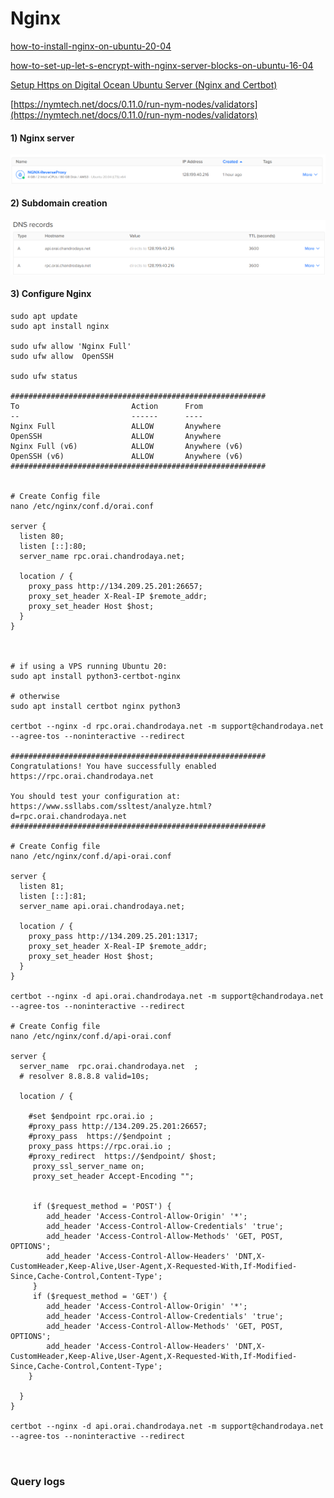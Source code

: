 # Nginx

[how-to-install-nginx-on-ubuntu-20-04](https://www.digitalocean.com/community/tutorials/how-to-install-nginx-on-ubuntu-20-04#step-5-%E2%80%93-setting-up-server-blocks-\(recommended\))

[how-to-set-up-let-s-encrypt-with-nginx-server-blocks-on-ubuntu-16-04](https://www.digitalocean.com/community/tutorials/how-to-set-up-let-s-encrypt-with-nginx-server-blocks-on-ubuntu-16-04)

[Setup Https on Digital Ocean Ubuntu Server (Nginx and Certbot)](https://www.youtube.com/watch?v=r-ljiO\_7MME)

[https://nymtech.net/docs/0.11.0/run-nym-nodes/validators](https://nymtech.net/docs/0.11.0/run-nym-nodes/validators)



#### 1) Nginx server

![](<../.gitbook/assets/image (9).png>)

#### 2) Subdomain creation

![](<../.gitbook/assets/image (11).png>)

#### 3) Configure Nginx



```
sudo apt update
sudo apt install nginx

sudo ufw allow 'Nginx Full'
sudo ufw allow  OpenSSH

sudo ufw status

#########################################################
To                         Action      From
--                         ------      ----
Nginx Full                 ALLOW       Anywhere                  
OpenSSH                    ALLOW       Anywhere                  
Nginx Full (v6)            ALLOW       Anywhere (v6)             
OpenSSH (v6)               ALLOW       Anywhere (v6)  
#########################################################


# Create Config file
nano /etc/nginx/conf.d/orai.conf

server {
  listen 80;
  listen [::]:80;
  server_name rpc.orai.chandrodaya.net;

  location / {
    proxy_pass http://134.209.25.201:26657;
    proxy_set_header X-Real-IP $remote_addr;
    proxy_set_header Host $host;
  }
}



# if using a VPS running Ubuntu 20:
sudo apt install python3-certbot-nginx

# otherwise
sudo apt install certbot nginx python3

certbot --nginx -d rpc.orai.chandrodaya.net -m support@chandrodaya.net --agree-tos --noninteractive --redirect

#########################################################
Congratulations! You have successfully enabled https://rpc.orai.chandrodaya.net

You should test your configuration at:
https://www.ssllabs.com/ssltest/analyze.html?d=rpc.orai.chandrodaya.net
#########################################################

# Create Config file
nano /etc/nginx/conf.d/api-orai.conf

server {
  listen 81;
  listen [::]:81;
  server_name api.orai.chandrodaya.net;

  location / {
    proxy_pass http://134.209.25.201:1317;
    proxy_set_header X-Real-IP $remote_addr;
    proxy_set_header Host $host;
  }
}

certbot --nginx -d api.orai.chandrodaya.net -m support@chandrodaya.net --agree-tos --noninteractive --redirect

# Create Config file
nano /etc/nginx/conf.d/api-orai.conf

server {
  server_name  rpc.orai.chandrodaya.net  ;
  # resolver 8.8.8.8 valid=10s;

  location / {
    
    #set $endpoint rpc.orai.io ; 
    #proxy_pass http://134.209.25.201:26657;
    #proxy_pass  https://$endpoint ;
    proxy_pass https://rpc.orai.io ; 
    #proxy_redirect  https://$endpoint/ $host;
     proxy_ssl_server_name on;
     proxy_set_header Accept-Encoding "";


     if ($request_method = 'POST') {
        add_header 'Access-Control-Allow-Origin' '*';
        add_header 'Access-Control-Allow-Credentials' 'true';
        add_header 'Access-Control-Allow-Methods' 'GET, POST, OPTIONS';
        add_header 'Access-Control-Allow-Headers' 'DNT,X-CustomHeader,Keep-Alive,User-Agent,X-Requested-With,If-Modified-Since,Cache-Control,Content-Type';
     }
     if ($request_method = 'GET') {
        add_header 'Access-Control-Allow-Origin' '*';
        add_header 'Access-Control-Allow-Credentials' 'true';
        add_header 'Access-Control-Allow-Methods' 'GET, POST, OPTIONS';
        add_header 'Access-Control-Allow-Headers' 'DNT,X-CustomHeader,Keep-Alive,User-Agent,X-Requested-With,If-Modified-Since,Cache-Control,Content-Type';
    }

  }
}

certbot --nginx -d api.orai.chandrodaya.net -m support@chandrodaya.net --agree-tos --noninteractive --redirect



```

### Query logs

